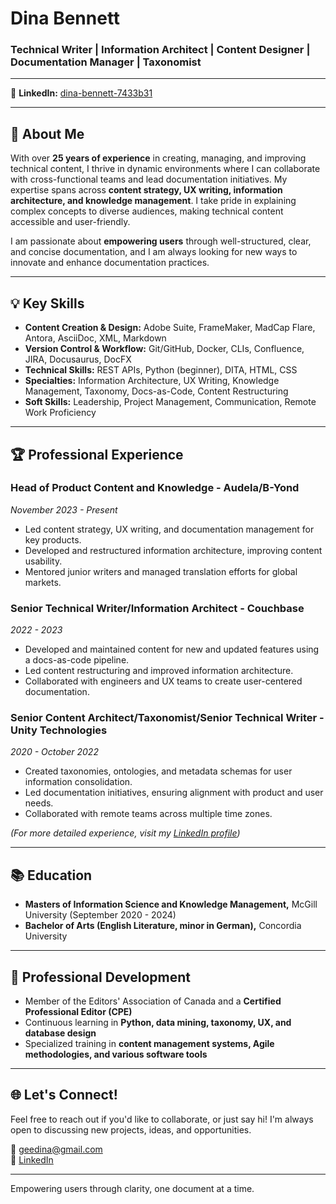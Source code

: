 

# Dina Bennett

### Technical Writer | Information Architect | Content Designer | Documentation Manager | Taxonomist

---

  
🔗 **LinkedIn:** [dina-bennett-7433b31](https://www.linkedin.com/in/dina-bennett-7433b31/)

---

## 🌟 About Me

With over **25 years of experience** in creating, managing, and improving technical content, I thrive in dynamic environments where I can collaborate with cross-functional teams and lead documentation initiatives. My expertise spans across **content strategy, UX writing, information architecture, and knowledge management**. I take pride in explaining complex concepts to diverse audiences, making technical content accessible and user-friendly.

I am passionate about **empowering users** through well-structured, clear, and concise documentation, and I am always looking for new ways to innovate and enhance documentation practices.

---

## 💡 Key Skills

- **Content Creation & Design:** Adobe Suite, FrameMaker, MadCap Flare, Antora, AsciiDoc, XML, Markdown
- **Version Control & Workflow:** Git/GitHub, Docker, CLIs, Confluence, JIRA, Docusaurus, DocFX
- **Technical Skills:** REST APIs, Python (beginner), DITA, HTML, CSS
- **Specialties:** Information Architecture, UX Writing, Knowledge Management, Taxonomy, Docs-as-Code, Content Restructuring
- **Soft Skills:** Leadership, Project Management, Communication, Remote Work Proficiency


---

## 🏆 Professional Experience

### **Head of Product Content and Knowledge - Audela/B-Yond**  
*November 2023 - Present*  
- Led content strategy, UX writing, and documentation management for key products.
- Developed and restructured information architecture, improving content usability.
- Mentored junior writers and managed translation efforts for global markets.

### **Senior Technical Writer/Information Architect - Couchbase**  
*2022 - 2023*  
- Developed and maintained content for new and updated features using a docs-as-code pipeline.
- Led content restructuring and improved information architecture.
- Collaborated with engineers and UX teams to create user-centered documentation.

### **Senior Content Architect/Taxonomist/Senior Technical Writer - Unity Technologies**  
*2020 - October 2022*  
- Created taxonomies, ontologies, and metadata schemas for user information consolidation.
- Led documentation initiatives, ensuring alignment with product and user needs.
- Collaborated with remote teams across multiple time zones.

*(For more detailed experience, visit my [LinkedIn profile](https://www.linkedin.com/in/dina-bennett-7433b31/))*

---

## 📚 Education

- **Masters of Information Science and Knowledge Management,** McGill University (September 2020 - 2024)
- **Bachelor of Arts (English Literature, minor in German),** Concordia University

---

## 🚀 Professional Development

- Member of the Editors' Association of Canada and a **Certified Professional Editor (CPE)**
- Continuous learning in **Python, data mining, taxonomy, UX, and database design**
- Specialized training in **content management systems, Agile methodologies, and various software tools**

---

## 🌐 Let's Connect!

Feel free to reach out if you'd like to collaborate, or just say hi! I'm always open to discussing new projects, ideas, and opportunities.

📧 [geedina@gmail.com](mailto:geedina@gmail.com)  
💼 [LinkedIn](https://www.linkedin.com/in/dina-bennett-7433b31/)

---

Empowering users through clarity, one document at a time.


